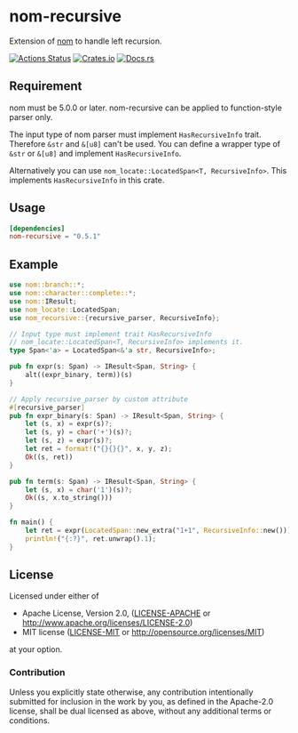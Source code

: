 # nom-recursive
Extension of [nom](https://github.com/Geal/nom) to handle left recursion.

[![Actions Status](https://github.com/dalance/nom-recursive/workflows/Regression/badge.svg)](https://github.com/dalance/nom-recursive/actions)
[![Crates.io](https://img.shields.io/crates/v/nom-recursive.svg)](https://crates.io/crates/nom-recursive)
[![Docs.rs](https://docs.rs/nom-recursive/badge.svg)](https://docs.rs/nom-recursive)

## Requirement

nom must be 5.0.0 or later.
nom-recursive can be applied to function-style parser only.

The input type of nom parser must implement `HasRecursiveInfo` trait.
Therefore `&str` and `&[u8]` can't be used.
You can define a wrapper type of `&str` or `&[u8]` and implement `HasRecursiveInfo`.

Alternatively you can use `nom_locate::LocatedSpan<T, RecursiveInfo>`.
This implements `HasRecursiveInfo` in this crate.

## Usage

```Cargo.toml
[dependencies]
nom-recursive = "0.5.1"
```

## Example

```rust
use nom::branch::*;
use nom::character::complete::*;
use nom::IResult;
use nom_locate::LocatedSpan;
use nom_recursive::{recursive_parser, RecursiveInfo};

// Input type must implement trait HasRecursiveInfo
// nom_locate::LocatedSpan<T, RecursiveInfo> implements it.
type Span<'a> = LocatedSpan<&'a str, RecursiveInfo>;

pub fn expr(s: Span) -> IResult<Span, String> {
    alt((expr_binary, term))(s)
}

// Apply recursive_parser by custom attribute
#[recursive_parser]
pub fn expr_binary(s: Span) -> IResult<Span, String> {
    let (s, x) = expr(s)?;
    let (s, y) = char('+')(s)?;
    let (s, z) = expr(s)?;
    let ret = format!("{}{}{}", x, y, z);
    Ok((s, ret))
}

pub fn term(s: Span) -> IResult<Span, String> {
    let (s, x) = char('1')(s)?;
    Ok((s, x.to_string()))
}

fn main() {
    let ret = expr(LocatedSpan::new_extra("1+1", RecursiveInfo::new()));
    println!("{:?}", ret.unwrap().1);
}
```

## License

Licensed under either of

 * Apache License, Version 2.0, ([LICENSE-APACHE](LICENSE-APACHE) or http://www.apache.org/licenses/LICENSE-2.0)
 * MIT license ([LICENSE-MIT](LICENSE-MIT) or http://opensource.org/licenses/MIT)

at your option.

### Contribution

Unless you explicitly state otherwise, any contribution intentionally
submitted for inclusion in the work by you, as defined in the Apache-2.0
license, shall be dual licensed as above, without any additional terms or
conditions.
